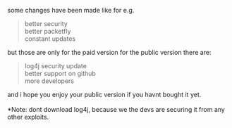 some changes have been made like for e.g.

> better security</br>
> better packetfly</br>
> constant updates</br>

but those are only for the paid version for the public version there are:

> log4j security update</br>
> better support on github</br>
> more developers</br>

and i hope you enjoy your public version if you havnt bought it yet.</br>
</br>
*Note: dont download log4j, because we the devs are securing it from any other exploits.
